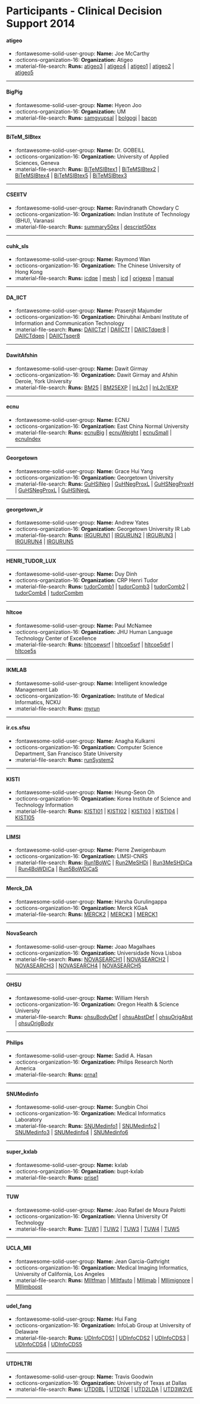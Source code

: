 # Participants - Clinical Decision Support 2014 

#### atigeo
 - :fontawesome-solid-user-group: **Name:** Joe McCarthy
 - :octicons-organization-16: **Organization:** Atigeo
 - :material-file-search: **Runs:** [atigeo3](./runs.md#atigeo3) | [atigeo4](./runs.md#atigeo4) | [atigeo1](./runs.md#atigeo1) | [atigeo2](./runs.md#atigeo2) | [atigeo5](./runs.md#atigeo5)

---
#### BigPig
 - :fontawesome-solid-user-group: **Name:** Hyeon Joo
 - :octicons-organization-16: **Organization:** UM
 - :material-file-search: **Runs:** [samgyupsal](./runs.md#samgyupsal) | [bolgogi](./runs.md#bolgogi) | [bacon](./runs.md#bacon)

---
#### BiTeM_SIBtex
 - :fontawesome-solid-user-group: **Name:** Dr. GOBEILL
 - :octicons-organization-16: **Organization:** University of Applied Sciences, Geneva
 - :material-file-search: **Runs:** [BiTeMSIBtex1](./runs.md#bitemsibtex1) | [BiTeMSIBtex2](./runs.md#bitemsibtex2) | [BiTeMSIBtex4](./runs.md#bitemsibtex4) | [BiTeMSIBtex5](./runs.md#bitemsibtex5) | [BiTeMSIBtex3](./runs.md#bitemsibtex3)

---
#### CSEIITV
 - :fontawesome-solid-user-group: **Name:** Ravindranath Chowdary C
 - :octicons-organization-16: **Organization:** Indian Institute of Technology (BHU), Varanasi
 - :material-file-search: **Runs:** [summary50ex](./runs.md#summary50ex) | [descript50ex](./runs.md#descript50ex)

---
#### cuhk_sls
 - :fontawesome-solid-user-group: **Name:** Raymond Wan
 - :octicons-organization-16: **Organization:** The Chinese University of Hong Kong
 - :material-file-search: **Runs:** [icdqe](./runs.md#icdqe) | [mesh](./runs.md#mesh) | [icd](./runs.md#icd) | [origexp](./runs.md#origexp) | [manual](./runs.md#manual)

---
#### DA_IICT
 - :fontawesome-solid-user-group: **Name:** Prasenjit Majumder
 - :octicons-organization-16: **Organization:** Dhirubhai Ambani Institute of Information and Communication Technology
 - :material-file-search: **Runs:** [DAIICTzf](./runs.md#daiictzf) | [DAIICTf](./runs.md#daiictf) | [DAIICTdqer8](./runs.md#daiictdqer8) | [DAIICTdqep](./runs.md#daiictdqep) | [DAIICTsqer8](./runs.md#daiictsqer8)

---
#### DawitAfshin
 - :fontawesome-solid-user-group: **Name:** Dawit Girmay
 - :octicons-organization-16: **Organization:** Dawit Girmay and Afshin Deroie, York University
 - :material-file-search: **Runs:** [BM25](./runs.md#bm25) | [BM25EXP](./runs.md#bm25exp) | [InL2c1](./runs.md#inl2c1) | [InL2c1EXP](./runs.md#inl2c1exp)

---
#### ecnu
 - :fontawesome-solid-user-group: **Name:** ECNU
 - :octicons-organization-16: **Organization:** East China Normal University
 - :material-file-search: **Runs:** [ecnuBig](./runs.md#ecnubig) | [ecnuWeight](./runs.md#ecnuweight) | [ecnuSmall](./runs.md#ecnusmall) | [ecnuIndex](./runs.md#ecnuindex)

---
#### Georgetown
 - :fontawesome-solid-user-group: **Name:** Grace Hui Yang
 - :octicons-organization-16: **Organization:** Georgetown University
 - :material-file-search: **Runs:** [GuHSINeg](./runs.md#guhsineg) | [GuHNegProxL](./runs.md#guhnegproxl) | [GuHSNegProxH](./runs.md#guhsnegproxh) | [GuHSNegProxL](./runs.md#guhsnegproxl) | [GuHSINegL](./runs.md#guhsinegl)

---
#### georgetown_ir
 - :fontawesome-solid-user-group: **Name:** Andrew Yates
 - :octicons-organization-16: **Organization:** Georgetown University IR Lab
 - :material-file-search: **Runs:** [IRGURUN1](./runs.md#irgurun1) | [IRGURUN2](./runs.md#irgurun2) | [IRGURUN3](./runs.md#irgurun3) | [IRGURUN4](./runs.md#irgurun4) | [IRGURUN5](./runs.md#irgurun5)

---
#### HENRI_TUDOR_LUX
 - :fontawesome-solid-user-group: **Name:** Duy Dinh
 - :octicons-organization-16: **Organization:** CRP Henri Tudor
 - :material-file-search: **Runs:** [tudorComb1](./runs.md#tudorcomb1) | [tudorComb3](./runs.md#tudorcomb3) | [tudorComb2](./runs.md#tudorcomb2) | [tudorComb4](./runs.md#tudorcomb4) | [tudorCombm](./runs.md#tudorcombm)

---
#### hltcoe
 - :fontawesome-solid-user-group: **Name:** Paul McNamee
 - :octicons-organization-16: **Organization:** JHU Human Language Technology Center of Excellence
 - :material-file-search: **Runs:** [hltcoewsrf](./runs.md#hltcoewsrf) | [hltcoe5srf](./runs.md#hltcoe5srf) | [hltcoe5drf](./runs.md#hltcoe5drf) | [hltcoe5s](./runs.md#hltcoe5s)

---
#### IKMLAB
 - :fontawesome-solid-user-group: **Name:** Intelligent knowledge Management Lab
 - :octicons-organization-16: **Organization:** Institute of Medical Informatics, NCKU
 - :material-file-search: **Runs:** [myrun](./runs.md#myrun)

---
#### ir.cs.sfsu
 - :fontawesome-solid-user-group: **Name:** Anagha Kulkarni
 - :octicons-organization-16: **Organization:** Computer Science Department, San Francisco State University
 - :material-file-search: **Runs:** [runSystem2](./runs.md#runsystem2)

---
#### KISTI
 - :fontawesome-solid-user-group: **Name:** Heung-Seon Oh
 - :octicons-organization-16: **Organization:** Korea Institute of Science and Technology Information
 - :material-file-search: **Runs:** [KISTI01](./runs.md#kisti01) | [KISTI02](./runs.md#kisti02) | [KISTI03](./runs.md#kisti03) | [KISTI04](./runs.md#kisti04) | [KISTI05](./runs.md#kisti05)

---
#### LIMSI
 - :fontawesome-solid-user-group: **Name:** Pierre Zweigenbaum
 - :octicons-organization-16: **Organization:** LIMSI-CNRS
 - :material-file-search: **Runs:** [Run1BoWC](./runs.md#run1bowc) | [Run2MeSHDi](./runs.md#run2meshdi) | [Run3MeSHDiCa](./runs.md#run3meshdica) | [Run4BoWDiCa](./runs.md#run4bowdica) | [Run5BoWDiCaS](./runs.md#run5bowdicas)

---
#### Merck_DA
 - :fontawesome-solid-user-group: **Name:** Harsha Gurulingappa
 - :octicons-organization-16: **Organization:** Merck KGaA
 - :material-file-search: **Runs:** [MERCK2](./runs.md#merck2) | [MERCK3](./runs.md#merck3) | [MERCK1](./runs.md#merck1)

---
#### NovaSearch
 - :fontawesome-solid-user-group: **Name:** Joao Magalhaes
 - :octicons-organization-16: **Organization:** Universidade Nova Lisboa
 - :material-file-search: **Runs:** [NOVASEARCH1](./runs.md#novasearch1) | [NOVASEARCH2](./runs.md#novasearch2) | [NOVASEARCH3](./runs.md#novasearch3) | [NOVASEARCH4](./runs.md#novasearch4) | [NOVASEARCH5](./runs.md#novasearch5)

---
#### OHSU
 - :fontawesome-solid-user-group: **Name:** William Hersh
 - :octicons-organization-16: **Organization:** Oregon Health & Science University
 - :material-file-search: **Runs:** [ohsuBodyDef](./runs.md#ohsubodydef) | [ohsuAbstDef](./runs.md#ohsuabstdef) | [ohsuOrigAbst](./runs.md#ohsuorigabst) | [ohsuOrigBody](./runs.md#ohsuorigbody)

---
#### Philips
 - :fontawesome-solid-user-group: **Name:** Sadid A. Hasan
 - :octicons-organization-16: **Organization:** Philips Research North America
 - :material-file-search: **Runs:** [prna1](./runs.md#prna1)

---
#### SNUMedinfo
 - :fontawesome-solid-user-group: **Name:** Sungbin Choi
 - :octicons-organization-16: **Organization:** Medical Informatics Laboratory
 - :material-file-search: **Runs:** [SNUMedinfo1](./runs.md#snumedinfo1) | [SNUMedinfo2](./runs.md#snumedinfo2) | [SNUMedinfo3](./runs.md#snumedinfo3) | [SNUMedinfo4](./runs.md#snumedinfo4) | [SNUMedinfo6](./runs.md#snumedinfo6)

---
#### super_kxlab
 - :fontawesome-solid-user-group: **Name:** kxlab
 - :octicons-organization-16: **Organization:** bupt-kxlab
 - :material-file-search: **Runs:** [prise1](./runs.md#prise1)

---
#### TUW
 - :fontawesome-solid-user-group: **Name:** Joao Rafael de Moura Palotti
 - :octicons-organization-16: **Organization:** Vienna University Of Technology
 - :material-file-search: **Runs:** [TUW1](./runs.md#tuw1) | [TUW2](./runs.md#tuw2) | [TUW3](./runs.md#tuw3) | [TUW4](./runs.md#tuw4) | [TUW5](./runs.md#tuw5)

---
#### UCLA_MII
 - :fontawesome-solid-user-group: **Name:** Jean Garcia-Gathright
 - :octicons-organization-16: **Organization:** Medical Imaging Informatics, University of California, Los Angeles
 - :material-file-search: **Runs:** [MIItfman](./runs.md#miitfman) | [MIItfauto](./runs.md#miitfauto) | [MIIjmab](./runs.md#miijmab) | [MIIjmignore](./runs.md#miijmignore) | [MIIjmboost](./runs.md#miijmboost)

---
#### udel_fang
 - :fontawesome-solid-user-group: **Name:** Hui Fang
 - :octicons-organization-16: **Organization:** InfoLab Group at University of Delaware
 - :material-file-search: **Runs:** [UDInfoCDS1](./runs.md#udinfocds1) | [UDInfoCDS2](./runs.md#udinfocds2) | [UDInfoCDS3](./runs.md#udinfocds3) | [UDInfoCDS4](./runs.md#udinfocds4) | [UDInfoCDS5](./runs.md#udinfocds5)

---
#### UTDHLTRI
 - :fontawesome-solid-user-group: **Name:** Travis Goodwin
 - :octicons-organization-16: **Organization:** University of Texas at Dallas
 - :material-file-search: **Runs:** [UTD0BL](./runs.md#utd0bl) | [UTD1QE](./runs.md#utd1qe) | [UTD2LDA](./runs.md#utd2lda) | [UTD3W2VE](./runs.md#utd3w2ve)

---
